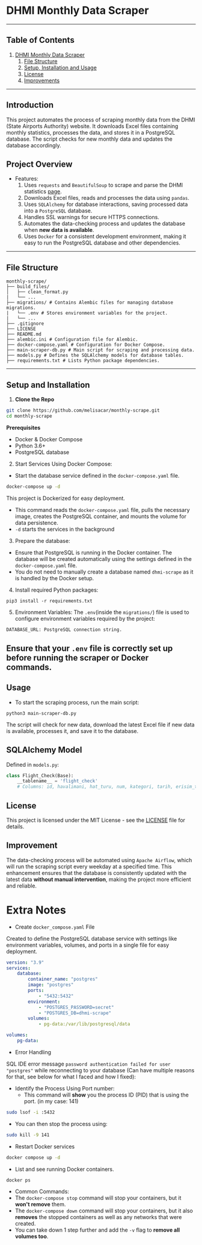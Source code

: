# **DHMI Monthly Data Scraper**
---
## Table of Contents
1. [DHMI Monthly Data Scraper](#project-overview)
    1. [File Structure](#file-structure)
    2. [Setup, Installation and Usage](#setup-and-installation)
    3. [License](#license)
    4. [Improvements](#improvements)
---
## **Introduction**
This project automates the process of scraping monthly data from the DHMI (State Airports Authority) website. It downloads Excel files containing monthly statistics, processes the data, and stores it in a PostgreSQL database. The script checks for new monthly data and updates the database accordingly.

## **Project Overview**
- Features:
    1. Uses `requests` and `BeautifulSoup` to scrape and parse the DHMI statistics [page](https://www.dhmi.gov.tr/Sayfalar/Istatistikler.aspx).
    2. Downloads Excel files, reads and processes the data using `pandas`.
    3. Uses `SQLAlchemy` for database interactions, saving processed data into a `PostgreSQL` database.
    4. Handles SSL warnings for secure HTTPS connections.
    5. Automates the data-checking process and updates the database when **new data is available**.
    6. Uses `Docker` for a consistent development environment, making it easy to run the PostgreSQL database and other dependencies.
---
## File Structure
```shell
monthly-scrape/
├── build_files/
│   ├── clean_format.py
|   └── ... 
├── migrations/ # Contains Alembic files for managing database migrations.
|   └── .env # Stores environment variables for the project.
|   └── ... 
├── .gitignore
├── LICENSE
├── README.md
├── alembic.ini # Configuration file for Alembic.
├── docker-compose.yaml # Configuration for Docker Compose.
├── main-scraper-db.py # Main script for scraping and processing data.
├── models.py # Defines the SQLAlchemy models for database tables.
├── requirements.txt # Lists Python package dependencies.
 ```
---
## Setup and Installation
1. **Clone the Repo**
```bash
git clone https://github.com/melisacar/monthly-scrape.git
cd monthly-scrape
```
**Prerequisites**
- Docker & Docker Compose
- Python 3.6+
- PostgreSQL database

2. Start Services Using Docker Compose:
- Start the database service defined in the `docker-compose.yaml` file.
```bash
docker-compose up -d
```
This project is Dockerized for easy deployment. 

 - This command reads the `docker-compose.yaml` file, pulls the necessary image, creates the PostgreSQL container, and mounts the volume for data persistence.
 - `-d` starts the services in the background

3. Prepare the database:
- Ensure that PostgreSQL is running in the Docker container. The database will be created automatically using the settings defined in the `docker-compose.yaml` file.
- You do not need to manually create a database named `dhmi-scrape` as it is handled by the Docker setup.

4. Install required Python packages:
```shell
pip3 install -r requirements.txt
```
5. Environment Variables:
The `.env`(inside the `migrations/`) file is used to configure environment variables required by the project:
```bash
DATABASE_URL: PostgreSQL connection string.
```
Ensure that your `.env` file is correctly set up before running the scraper or Docker commands.
---
## Usage
- To start the scraping process, run the main script:

```shell
python3 main-scraper-db.py
```
The script will check for new data, download the latest Excel file if new data is available, processes it, and save it to the database.

## SQLAlchemy Model
Defined in `models.py`:
```py
class Flight_Check(Base):
    __tablename__ = 'flight_check'
    # Columns: id, havalimani, hat_turu, num, kategori, tarih, erisim_tarihi
```
## **License**
This project is licensed under the MIT License - see the [LICENSE](https://github.com/melisacar/monthly-scrape/blob/main/LICENSE) file for details.

## Improvement

The data-checking process will be automated using `Apache Airflow`, which will run the scraping script every weekday at a specified time. This enhancement ensures that the database is consistently updated with the latest data **without manual intervention**, making the project more efficient and reliable.

# Extra Notes
- Create `docker_compose.yaml` File

Created to define the PostgreSQL database service with settings like environment variables, volumes, and ports in a single file for easy deployment.

```yaml
version: "3.9"
services:
    database:
        container_name: "postgres"
        image: "postgres"
        ports:
            - "5432:5432"
        environment:
            - "POSTGRES_PASSWORD=secret"
            - "POSTGRES_DB=dhmi-scrape"
        volumes:
            - pg-data:/var/lib/postgresql/data

volumes:
    pg-data:
```

- Error Handling

SQL IDE error message `password authentication failed for user "postgres"` while reconnecting to your database (Can have multiple reasons for that, see below for what I faced and how I fixed):

- Identify the Process Using Port number:
    - This command will **show** you the process ID (PID) that is using the port. (in my case: 141)
```bash
sudo lsof -i :5432
```
- You can then stop the process using: 
```bash
sudo kill -9 141
```
- Restart Docker services
```bash
docker compose up -d
```
- List and see running Docker containers.
 ```bash
docker ps
 ```
- Common Commands:
 - The `docker-compose stop` command will stop your containers, but it **won't remove** them. 
 - The `docker-compose down` command will stop your containers, but it also **removes** the stopped containers as well as any networks that were created. 
 - You can take down 1 step further and add the `-v` flag to **remove all volumes too**.
